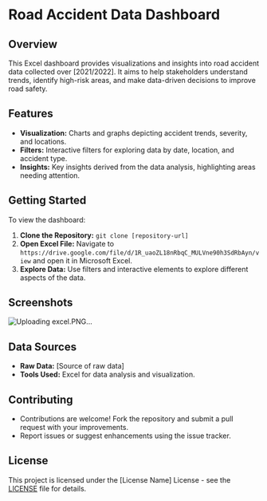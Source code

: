 # Road Accident Data Dashboard

## Overview
This Excel dashboard provides visualizations and insights into road accident data collected over [2021/2022]. It aims to help stakeholders understand trends, identify high-risk areas, and make data-driven decisions to improve road safety.

## Features
- **Visualization:** Charts and graphs depicting accident trends, severity, and locations.
- **Filters:** Interactive filters for exploring data by date, location, and accident type.
- **Insights:** Key insights derived from the data analysis, highlighting areas needing attention.

## Getting Started
To view the dashboard:
1. **Clone the Repository:** `git clone [repository-url]`
2. **Open Excel File:** Navigate to `https://drive.google.com/file/d/1R_uaoZL18nRbqC_MULVne90h3SdRbAyn/view` and open it in Microsoft Excel.
3. **Explore Data:** Use filters and interactive elements to explore different aspects of the data.

## Screenshots
![Uploading excel.PNG…]()

## Data Sources
- **Raw Data:** [Source of raw data]
- **Tools Used:** Excel for data analysis and visualization.

## Contributing
- Contributions are welcome! Fork the repository and submit a pull request with your improvements.
- Report issues or suggest enhancements using the issue tracker.

## License
This project is licensed under the [License Name] License - see the [LICENSE](LICENSE) file for details.

